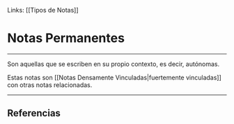 Links: [[Tipos de Notas]]

# Notas Permanentes
---

Son aquellas que se escriben en su propio contexto, es decir, autónomas.

Estas notas son [[Notas Densamente Vinculadas|fuertemente vinculadas]] con otras notas relacionadas.

---

## Referencias